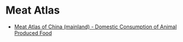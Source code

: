 # Meat Atlas

- [Meat Atlas of China (mainland) - Domestic Consumption of Animal Produced Food](_posts/2019-12-15-MeatAtlas_ChinaMainland_DomesticFoodConsumption.md)